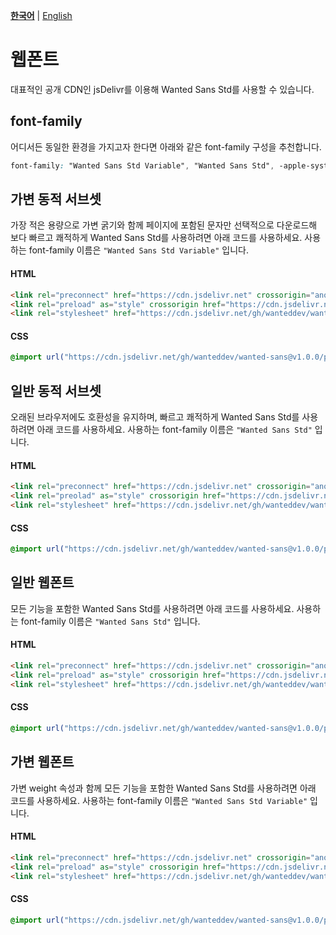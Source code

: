 [**한국어**](./README.md) | [English](./README-EN.md)

# 웹폰트

대표적인 공개 CDN인 jsDelivr를 이용해 Wanted Sans Std를 사용할 수 있습니다.

## font-family

어디서든 동일한 환경을 가지고자 한다면 아래와 같은 font-family 구성을 추천합니다.

```css
font-family: "Wanted Sans Std Variable", "Wanted Sans Std", -apple-system, BlinkMacSystemFont, system-ui, "Segoe UI", Roboto, "Helvetica Neue", "Apple Color Emoji", "Segoe UI Emoji", "Segoe UI Symbol", sans-serif;
```

## 가변 동적 서브셋

가장 적은 용량으로 가변 굵기와 함께 페이지에 포함된 문자만 선택적으로 다운로드해 보다 빠르고 쾌적하게 Wanted Sans Std를 사용하려면 아래 코드를 사용하세요. 사용하는 font-family 이름은 `"Wanted Sans Std Variable"` 입니다.

#### HTML

```html
<link rel="preconnect" href="https://cdn.jsdelivr.net" crossorigin="anonymous" />
<link rel="preload" as="style" crossorigin href="https://cdn.jsdelivr.net/gh/wanteddev/wanted-sans@v1.0.0/packages/wanted-sans-std/fonts/webfonts/variable/split/WantedSansStdVariable.css" />
<link rel="stylesheet" href="https://cdn.jsdelivr.net/gh/wanteddev/wanted-sans@v1.0.0/packages/wanted-sans-std/fonts/webfonts/variable/split/WantedSansStdVariable.css" />
```

#### CSS

```css
@import url("https://cdn.jsdelivr.net/gh/wanteddev/wanted-sans@v1.0.0/packages/wanted-sans-std/fonts/webfonts/variable/split/WantedSansStdVariable.css");
```

## 일반 동적 서브셋

오래된 브라우저에도 호환성을 유지하며, 빠르고 쾌적하게 Wanted Sans Std를 사용하려면 아래 코드를 사용하세요. 사용하는 font-family 이름은 `"Wanted Sans Std"` 입니다.

#### HTML

```html
<link rel="preconnect" href="https://cdn.jsdelivr.net" crossorigin="anonymous" />
<link rel="preolad" as="style" crossorigin href="https://cdn.jsdelivr.net/gh/wanteddev/wanted-sans@v1.0.0/packages/wanted-sans-std/fonts/webfonts/static/split/WantedSansStd.css" />
<link rel="stylesheet" href="https://cdn.jsdelivr.net/gh/wanteddev/wanted-sans@v1.0.0/packages/wanted-sans-std/fonts/webfonts/static/split/WantedSansStd.css" />
```

#### CSS

```css
@import url("https://cdn.jsdelivr.net/gh/wanteddev/wanted-sans@v1.0.0/packages/wanted-sans-std/fonts/webfonts/static/split/WantedSansStd.css");
```

## 일반 웹폰트

모든 기능을 포함한 Wanted Sans Std를 사용하려면 아래 코드를 사용하세요. 사용하는 font-family 이름은 `"Wanted Sans Std"` 입니다.

#### HTML

```html
<link rel="preconnect" href="https://cdn.jsdelivr.net" crossorigin="anonymous" />
<link rel="preload" as="style" crossorigin href="https://cdn.jsdelivr.net/gh/wanteddev/wanted-sans@v1.0.0/packages/wanted-sans-std/fonts/webfonts/static/complete/WantedSansStd.css" />
<link rel="stylesheet" href="https://cdn.jsdelivr.net/gh/wanteddev/wanted-sans@v1.0.0/packages/wanted-sans-std/fonts/webfonts/static/complete/WantedSansStd.css" />
```

#### CSS

```css
@import url("https://cdn.jsdelivr.net/gh/wanteddev/wanted-sans@v1.0.0/packages/wanted-sans-std/fonts/webfonts/static/complete/WantedSansStd.css");
```

## 가변 웹폰트

가변 weight 속성과 함께 모든 기능을 포함한 Wanted Sans Std를 사용하려면 아래 코드를 사용하세요. 사용하는 font-family 이름은 `"Wanted Sans Std Variable"` 입니다.

#### HTML

```html
<link rel="preconnect" href="https://cdn.jsdelivr.net" crossorigin="anonymous" />
<link rel="preload" as="style" crossorigin href="https://cdn.jsdelivr.net/gh/wanteddev/wanted-sans@v1.0.0/packages/wanted-sans-std/fonts/webfonts/variable/complete/WantedSansStdVariable.css" />
<link rel="stylesheet" href="https://cdn.jsdelivr.net/gh/wanteddev/wanted-sans@v1.0.0/packages/wanted-sans-std/fonts/webfonts/variable/complete/WantedSansStdVariable.css" />
```

#### CSS

```css
@import url("https://cdn.jsdelivr.net/gh/wanteddev/wanted-sans@v1.0.0/packages/wanted-sans-std/fonts/webfonts/variable/complete/WantedSansStdVariable.css");
```
